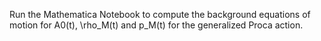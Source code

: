 Run the Mathematica Notebook to compute the background equations of motion for A0(t), \rho_M(t) and p_M(t) for the generalized Proca action.